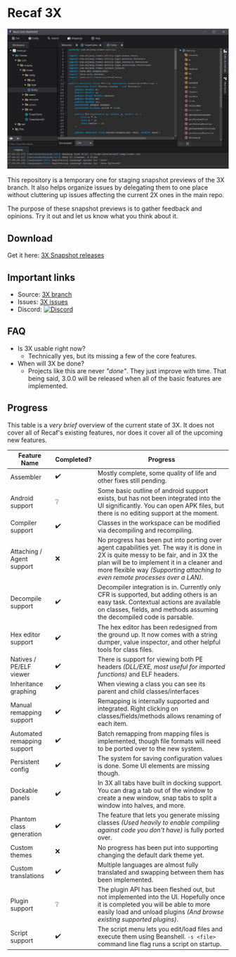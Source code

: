 # Recaf 3X 

![preview](media/preview.png)

This repository is a temporary one for staging snapshot previews of the 3X branch. 
It also helps organize issues by delegating them to one place without cluttering up issues affecting the current 2X ones in the main repo.

The purpose of these snapshot previews is to gather feedback and opinions. Try it out and let us know what you think about it.

## Download

Get it here: [3X Snapshot releases](https://github.com/Col-E/recaf-3x-issues/releases)

## Important links

* Source: [3X branch](https://github.com/Col-E/Recaf/tree/dev3)
* Issues: [3X issues](https://github.com/Col-E/recaf-3x-issues/issues)
* Discord: [![Discord](https://img.shields.io/discord/443258489146572810.svg?label=&logo=discord&logoColor=ffffff&color=7389D8&labelColor=6A7EC2)](https://discord.gg/Bya5HaA)

## FAQ

* Is 3X usable right now?
    * Technically yes, but its missing a few of the core features. 
* When will 3X be done?
    * Projects like this are never _"done"_. They just improve with time. That being said, 3.0.0 will be released when all of the basic features are implemented. 

## Progress

This table is a _very brief_ overview of the current state of 3X. It does not cover all of Recaf's existing features, nor does it cover all of the upcoming new features. 

| Feature Name                | Completed?         | Progress                                                     |
| --------------------------- | ------------------ | ------------------------------------------------------------ |
| Assembler                   | :heavy_check_mark: | Mostly complete, some quality of life and other fixes still pending.           |
| Android support             | :grey_question:    | Some basic outline of android support exists, but has not been integrated into the UI significantly. You can open APK files, but there is no editing support at the moment. |
| Compiler support            | :heavy_check_mark: | Classes in the workspace can be modified via decompiling and recompiling. |
| Attaching / Agent support   | :x:                | No progress has been put into porting over agent capabilities yet. The way it is done in 2X is quite messy to be fair, and in 3X the plan will be to implement it in a cleaner and more flexible way _(Supporting attaching to even remote processes over a LAN)_. |
| Decompile support           | :heavy_check_mark: | Decompiler integration is in. Currently only CFR is supported, but adding others is an easy task. Contextual actions are available on classes, fields, and methods assuming the decompiled code is parsable. |
| Hex editor support          | :heavy_check_mark: | The hex editor has been redesigned from the ground up. It now comes with a string dumper, value inspector, and other helpful tools for class files. |
| Natives / PE/ELF viewer     | :heavy_check_mark: | There is support for viewing both PE headers _(DLL/EXE, most useful for imported functions)_ and ELF headers. |
| Inheritance graphing        | :heavy_check_mark: | When viewing a class you can see its parent and child classes/interfaces |
| Manual remapping support    | :heavy_check_mark: | Remapping is internally supported and integrated. Right clicking on classes/fields/methods allows renaming of each item. |
| Automated remapping support | :heavy_check_mark: | Batch remapping from mapping files is implemented, though file formats will need to be ported over to the new system. |
| Persistent config           | :heavy_check_mark: | The system for saving configuration values is done. Some UI elements are missing though. |
| Dockable panels             | :heavy_check_mark: | In 3X all tabs have built in docking support. You can drag a tab out of the window to create a new window, snap tabs to split a window into halves, and more. |
| Phantom class generation    | :heavy_check_mark: | The feature that lets you generate missing classes _(Used heavily to enable compiling against code you don't have)_ is fully ported over. |
| Custom themes               | :x:                | No progress has been put into supporting changing the default dark theme yet. |
| Custom translations         | :heavy_check_mark: | Multiple languages are almost fully translated and swapping between them has been implemented. |
| Plugin support              | :grey_question:    | The plugin API has been fleshed out, but not implemented into the UI. Hopefully once it is completed you will be able to more easily load and unload plugins _(And browse existing supported plugins)_. |
| Script support              | :heavy_check_mark: | The script menu lets you edit/load files and execute them using Beanshell. `-s <file>` command line flag runs a script on startup. |

